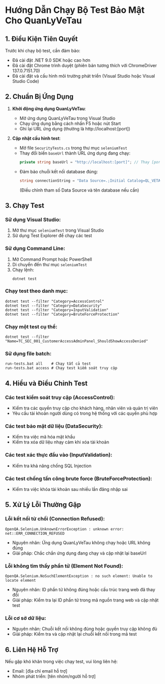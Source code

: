 # Hướng Dẫn Chạy Bộ Test Bảo Mật Cho QuanLyVeTau

## 1. Điều Kiện Tiên Quyết

Trước khi chạy bộ test, cần đảm bảo:

- Đã cài đặt .NET 9.0 SDK hoặc cao hơn
- Đã cài đặt Chrome trình duyệt (phiên bản tương thích với ChromeDriver 137.0.7151.70)
- Đã cài đặt và cấu hình môi trường phát triển (Visual Studio hoặc Visual Studio Code)

## 2. Chuẩn Bị Ứng Dụng

1. **Khởi động ứng dụng QuanLyVeTau**:
   - Mở ứng dụng QuanLyVeTau trong Visual Studio
   - Chạy ứng dụng bằng cách nhấn F5 hoặc nút Start
   - Ghi lại URL ứng dụng (thường là http://localhost:[port])

2. **Cập nhật cấu hình test**:
   - Mở file `SecurityTests.cs` trong thư mục `seleniumTest`
   - Thay đổi biến `baseUrl` thành URL ứng dụng đang chạy:
     ```csharp
     private string baseUrl = "http://localhost:[port]"; // Thay [port] bằng cổng thật
     ```
   - Đảm bảo chuỗi kết nối database đúng:
     ```csharp
     string connectionString = "Data Source=.;Initial Catalog=QL_VETAU;Integrated Security=True";
     ```
     (Điều chỉnh tham số Data Source và tên database nếu cần)

## 3. Chạy Test

### Sử dụng Visual Studio:
1. Mở thư mục `seleniumTest` trong Visual Studio
2. Sử dụng Test Explorer để chạy các test

### Sử dụng Command Line:
1. Mở Command Prompt hoặc PowerShell
2. Di chuyển đến thư mục `seleniumTest`
3. Chạy lệnh:
   ```
   dotnet test
   ```

### Chạy test theo danh mục:
```
dotnet test --filter "Category=AccessControl"
dotnet test --filter "Category=DataSecurity"
dotnet test --filter "Category=InputValidation"
dotnet test --filter "Category=BruteForceProtection"
```

### Chạy một test cụ thể:
```
dotnet test --filter "Name=TC_SEC_001_CustomerAccessAdminPanel_ShouldShowAccessDenied"
```

### Sử dụng file batch:
```
run-tests.bat all    # Chạy tất cả test
run-tests.bat access # Chạy test kiểm soát truy cập
```

## 4. Hiểu và Điều Chỉnh Test

### Các test kiểm soát truy cập (AccessControl):
- Kiểm tra các quyền truy cập cho khách hàng, nhân viên và quản trị viên
- Yêu cầu tài khoản người dùng có trong hệ thống với các quyền phù hợp

### Các test bảo mật dữ liệu (DataSecurity):
- Kiểm tra việc mã hóa mật khẩu
- Kiểm tra xóa dữ liệu nhạy cảm khi xóa tài khoản

### Các test xác thực đầu vào (InputValidation):
- Kiểm tra khả năng chống SQL Injection

### Các test chống tấn công brute force (BruteForceProtection):
- Kiểm tra việc khóa tài khoản sau nhiều lần đăng nhập sai

## 5. Xử Lý Lỗi Thường Gặp

### Lỗi kết nối từ chối (Connection Refused):
```
OpenQA.Selenium.UnknownErrorException : unknown error: net::ERR_CONNECTION_REFUSED
```
- Nguyên nhân: Ứng dụng QuanLyVeTau không chạy hoặc URL không đúng
- Giải pháp: Chắc chắn ứng dụng đang chạy và cập nhật lại baseUrl

### Lỗi không tìm thấy phần tử (Element Not Found):
```
OpenQA.Selenium.NoSuchElementException : no such element: Unable to locate element
```
- Nguyên nhân: ID phần tử không đúng hoặc cấu trúc trang web đã thay đổi
- Giải pháp: Kiểm tra lại ID phần tử trong mã nguồn trang web và cập nhật test

### Lỗi cơ sở dữ liệu:
- Nguyên nhân: Chuỗi kết nối không đúng hoặc quyền truy cập không đủ
- Giải pháp: Kiểm tra và cập nhật lại chuỗi kết nối trong mã test

## 6. Liên Hệ Hỗ Trợ

Nếu gặp khó khăn trong việc chạy test, vui lòng liên hệ:
- Email: [địa chỉ email hỗ trợ]
- Nhóm phát triển: [tên nhóm/người hỗ trợ] 